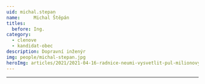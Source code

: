 ```yaml
---
uid: michal.stepan
name:     Michal Štěpán
titles:
  before: Ing.
category:
  - clenove
  - kandidat-obec
description: Dopravní inženýr
img: people/michal-stepan.jpg
heroImg: articles/2021/2021-04-16-radnice-neumi-vysvetlit-pul-milionovy-pro-valentu.jpg
---
```



---
